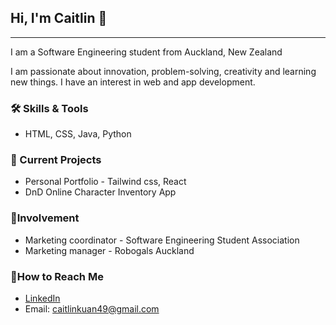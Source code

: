 ## Hi, I'm Caitlin 👋

---
<!--
**breadeadd/breadeadd** is a ✨ _special_ ✨ repository because its `README.md` (this file) appears on your GitHub profile.

Here are some ideas to get you started:

- 🔭 I’m currently working on ...
- 🌱 I’m currently learning ...
- 👯 I’m looking to collaborate on ...
- 🤔 I’m looking for help with ...
- 💬 Ask me about ...
- 📫 How to reach me: ...
- 😄 Pronouns: ...
- ⚡ Fun fact: ...
-->

I am a Software Engineering student from Auckland, New Zealand

I am passionate about innovation, problem-solving, creativity and learning new things. I have an interest in web and app development.

### 🛠️ Skills & Tools

- HTML, CSS, Java, Python

### 🎯 Current Projects

- Personal Portfolio - Tailwind css, React
- DnD Online Character Inventory App

### 👥Involvement

- Marketing coordinator - Software Engineering Student Association
- Marketing manager - Robogals Auckland

### 📨How to Reach Me

- [LinkedIn](www.linkedin.com/in/caitlin-kuan-babb70208)
- Email: caitlinkuan49@gmail.com


